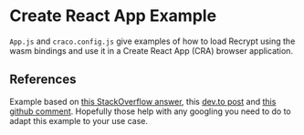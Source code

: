# Create React App Example

`App.js` and `craco.config.js` give examples of how to load Recrypt using the wasm bindings and use it in a Create React App (CRA) browser application.

## References
Example based on [this StackOverflow answer](https://stackoverflow.com/a/61722010), this [dev.to post](https://dev.to/nicolasrannou/wasm-in-create-react-app-4-in-5mn-without-ejecting-cf6) and [this github comment](https://github.com/Emurgo/cardano-serialization-lib/issues/295#issuecomment-995943141). Hopefully those help with any googling you need to do to adapt this example to your use case.

